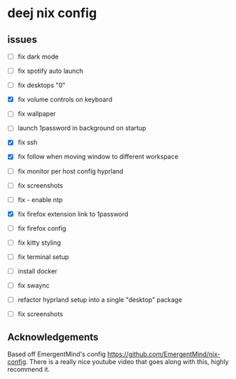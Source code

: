


# deej nix config

## issues

- [ ] fix dark mode
- [ ] fix spotify auto launch
- [ ] fix desktops "0"
- [x] fix volume controls on keyboard
- [ ] fix wallpaper
- [ ] launch 1password in background on startup
- [x] fix ssh
- [x] fix follow when moving window to different workspace
- [ ] fix monitor per host config hyprland
- [ ] fix screenshots
- [ ] fix - enable ntp
- [x] fix firefox extension link to 1password
- [ ] fix firefox config
- [ ] fix kitty styling
- [ ] fix terminal setup
- [ ] install docker
- [ ] fix swaync
- [ ] refactor hyprland setup into a single "desktop" package
- [ ] fix screenshots
 



## Acknowledgements

Based off EmergentMind's config https://github.com/EmergentMind/nix-config. There is a really nice youtube video that goes along with this, highly recommend it. 